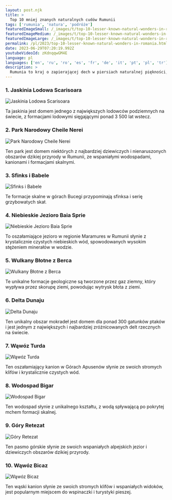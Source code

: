 ```yaml
---
layout: post.njk
title: >
  Top 10 mniej znanych naturalnych cudów Rumunii
tags: ['rumunia', 'natura', 'podróże']
featuredImageSmall: /_images/t/top-10-lesser-known-natural-wonders-in-romania-cover-pl-small.webp
featuredImageMedium: /_images/t/top-10-lesser-known-natural-wonders-in-romania-cover-pl-medium.webp
featuredImageLarge: /_images/t/top-10-lesser-known-natural-wonders-in-romania-cover-pl-large.webp
permalink: /pl/2023/top-10-lesser-known-natural-wonders-in-romania.html
date: 2023-06-29T07:20:19.992Z
youtubeVideoId: zKdnqqwGM4E
language: pl
languages: ['en', 'ru', 'ro', 'es', 'fr', 'de', 'it', 'pt', 'pl', 'tr']
description: >
  Rumunia to kraj o zapierającej dech w piersiach naturalnej piękności, z kilkoma ukrytymi klejnotami, które jeszcze nie zostały odkryte przez świat. Oto lista 10 mniej znanych naturalnych cudów Rumunii.
---
```


### 1. Jaskinia Lodowa Scarisoara

![Jaskinia Lodowa Scarisoara](/_images/a/a234b3c292620ce573ca736159b2e8ef-medium.webp)

Ta jaskinia jest domem jednego z największych lodowców podziemnych na świecie, z formacjami lodowymi sięgającymi ponad 3 500 lat wstecz.

### 2. Park Narodowy Cheile Nerei

![Park Narodowy Cheile Nerei](/_images/6/651e2133d15d69ef30b8ed91f06ac824-medium.webp)

Ten park jest domem niektórych z najbardziej dziewiczych i nienaruszonych obszarów dzikiej przyrody w Rumunii, ze wspaniałymi wodospadami, kanionami i formacjami skalnymi.

### 3. Sfinks i Babele

![Sfinks i Babele](/_images/8/8523eb3c0fdbec27532baa03e5e521c0-medium.webp)

Te formacje skalne w górach Bucegi przypominają sfinksa i serię grzybowatych skał.

### 4. Niebieskie Jezioro Baia Sprie

![Niebieskie Jezioro Baia Sprie](/_images/5/58d9addedf61d02f7d3bdc813a385844-medium.webp)

To oszałamiające jezioro w regionie Maramures w Rumunii słynie z krystalicznie czystych niebieskich wód, spowodowanych wysokim stężeniem minerałów w wodzie.

### 5. Wulkany Błotne z Berca

![Wulkany Błotne z Berca](/_images/7/73f2850386cb4c34b59d138f93d5ee10-medium.webp)

Te unikalne formacje geologiczne są tworzone przez gaz ziemny, który wypływa przez skorupę ziemi, powodując wytrysk błota z ziemi.

### 6. Delta Dunaju

![Delta Dunaju](/_images/6/662f9c2caf5bb550f4b359e5d5014e60-medium.webp)

Ten unikalny obszar mokradeł jest domem dla ponad 300 gatunków ptaków i jest jednym z największych i najbardziej zróżnicowanych delt rzecznych na świecie.

### 7. Wąwóz Turda

![Wąwóz Turda](/_images/d/d0f7bda745fb5148b038c45c913266c9-medium.webp)

Ten oszałamiający kanion w Górach Apusenów słynie ze swoich stromych klifów i krystalicznie czystych wód.

### 8. Wodospad Bigar

![Wodospad Bigar](/_images/3/3e7a9c8036392b43296db76c65dd2825-medium.webp)

Ten wodospad słynie z unikalnego kształtu, z wodą spływającą po pokrytej mchem formacji skalnej.

### 9. Góry Retezat

![Góry Retezat](/_images/4/49b6275c076db0d5d901c000b5699ff0-medium.webp)

Ten pasmo górskie słynie ze swoich wspaniałych alpejskich jezior i dziewiczych obszarów dzikiej przyrody.

### 10. Wąwóz Bicaz

![Wąwóz Bicaz](/_images/6/6bc5c5896a171416f889600bf5f8ce5c-medium.webp)

Ten wąski kanion słynie ze swoich stromych klifów i wspaniałych widoków, jest popularnym miejscem do wspinaczki i turystyki pieszej.

